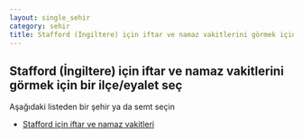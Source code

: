 ```yaml
---
layout: single_sehir
category: sehir
title: Stafford (İngiltere) için iftar ve namaz vakitlerini görmek için bir ilçe/eyalet seç
---
```



## Stafford (İngiltere) için iftar ve namaz vakitlerini görmek için bir ilçe/eyalet seç

Aşağıdaki listeden bir şehir ya da semt seçin


* [Stafford için iftar ve namaz vakitleri](/iftar.html?sehir=Stafford&ulke=İngiltere&state=Stafford)
